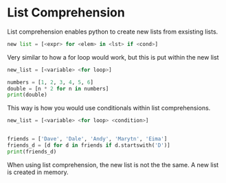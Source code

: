 # List Comprehension

List comprehension enables python to create new lists from exsisting lists.

```python
new list = [<expr> for <elem> in <lst> if <cond>]
```

Very similar to how a for loop would work, but this is put within the new list

```python
new_list = [<variable> <for loop>]

numbers = [1, 2, 3, 4, 5, 6]
double = [n * 2 for n in numbers]
print(double)
```


This way is how you would use conditionals within list comprehensions.

```python
new_list = [<variable> <for loop> <condition>]


friends = ['Dave', 'Dale', 'Andy', 'Marytn', 'Eima']
friends_d = [d for d in friends if d.startswith('D')]
print(friends_d)
```

When using list comprehension, the new list is not the the same. A new list is created in memory.